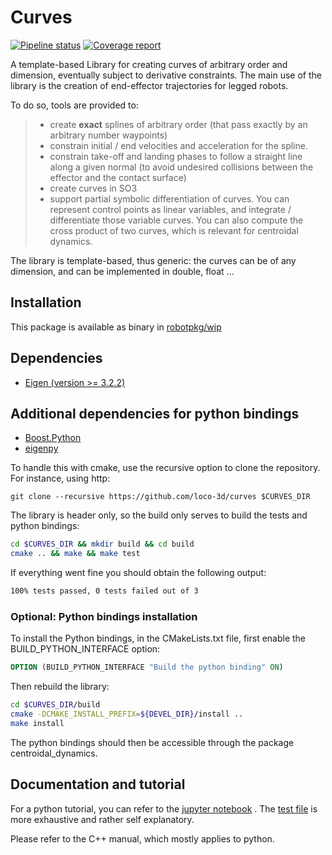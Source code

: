 Curves
===================

[![Pipeline status](https://gepgitlab.laas.fr/loco-3d/curves/badges/master/pipeline.svg)](https://gepgitlab.laas.fr/loco-3d/curves/commits/master)
[![Coverage report](https://gepgitlab.laas.fr/loco-3d/curves/badges/master/coverage.svg?job=doc-coverage)](http://projects.laas.fr/gepetto/doc/loco-3d/curves/master/coverage/)


A template-based Library for creating curves of arbitrary order and dimension, eventually subject to derivative constraints. The main use of the library is the creation of end-effector trajectories for legged robots.

To do so, tools are provided to:
> - create **exact** splines of arbitrary order (that pass exactly by an arbitrary number waypoints)
> - constrain initial / end velocities and acceleration for the spline.
> - constrain take-off and landing phases to follow a straight line along a given normal (to avoid undesired collisions between the effector and the contact surface)
> - create curves in SO3
> - support partial symbolic differentiation of curves. You can represent control points as linear variables, and integrate / differentiate those variable curves. You can also compute the cross product of two curves, which is relevant for centroidal dynamics.


The library is template-based, thus generic:  the curves can be of any dimension, and can be implemented in double, float  ...


Installation
-------------

This package is available as binary in [robotpkg/wip](http://robotpkg.openrobots.org/robotpkg-wip.html)

## Dependencies
* [Eigen (version >= 3.2.2)](http://eigen.tuxfamily.org/index.php?title=Main_Page)

## Additional dependencies for python bindings
* [Boost.Python](http://www.boost.org/doc/libs/1_63_0/libs/python/doc/html/index.html)
* [eigenpy](https://github.com/stack-of-tasks/eigenpy)

To handle this with cmake, use the recursive option to clone the repository.
For instance, using http:
```
git clone --recursive https://github.com/loco-3d/curves $CURVES_DIR
```
The library is header only, so the build only serves to build the tests and python bindings:

```sh
cd $CURVES_DIR && mkdir build && cd build
cmake .. && make && make test
```

If everything went fine you should obtain the following output:
```sh
100% tests passed, 0 tests failed out of 3
```
### Optional: Python bindings installation
To install the Python bindings, in the CMakeLists.txt file, first enable the BUILD_PYTHON_INTERFACE option:
```cmake
OPTION (BUILD_PYTHON_INTERFACE "Build the python binding" ON)
```

Then rebuild the library:
```sh
cd $CURVES_DIR/build
cmake -DCMAKE_INSTALL_PREFIX=${DEVEL_DIR}/install ..
make install
```
The python bindings should then be accessible through the package centroidal_dynamics.


Documentation and tutorial
-------------

For a python tutorial, you can refer to the [jupyter notebook](https://github.com/loco-3d/curves/blob/devel/python/test/sandbox/test.ipynb) . The [test file](https://github.com/loco-3d/curves/blob/master/python/test/test.py)
is more exhaustive and rather self explanatory.

Please refer to the C++ manual, which mostly applies
to python.
